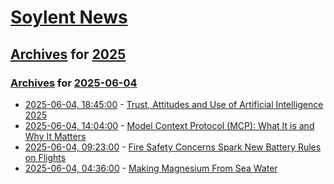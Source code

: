 # [Soylent News](../../../README.md)

## [Archives](../../index.md) for [2025](../index.md)

### [Archives](../../index.md) for [2025-06-04](index.md)

* [2025-06-04, 18:45:00](https://soylentnews.org/article.pl?sid=25/06/03/1645240&from=rss) - [Trust, Attitudes and Use of Artificial Intelligence 2025](https://soylentnews.org/article.pl?sid=25/06/03/1645240&from=rss)
* [2025-06-04, 14:04:00](https://soylentnews.org/article.pl?sid=25/06/03/1113216&from=rss) - [Model Context Protocol (MCP): What It is and Why It Matters](https://soylentnews.org/article.pl?sid=25/06/03/1113216&from=rss)
* [2025-06-04, 09:23:00](https://soylentnews.org/article.pl?sid=25/06/03/0455214&from=rss) - [Fire Safety Concerns Spark New Battery Rules on Flights](https://soylentnews.org/article.pl?sid=25/06/03/0455214&from=rss)
* [2025-06-04, 04:36:00](https://soylentnews.org/article.pl?sid=25/06/03/0447247&from=rss) - [Making Magnesium From Sea Water](https://soylentnews.org/article.pl?sid=25/06/03/0447247&from=rss)
